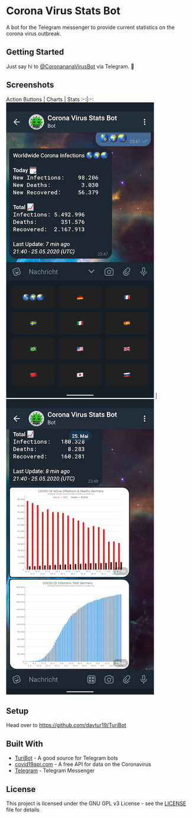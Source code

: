 # Corona Virus Stats Bot

A bot for the Telegram messenger to provide current statistics on the corona virus outbreak.


## Getting Started

Just say hi to [@CoronananaVirusBot](https://t.me/CoronananaVirusBot) via Telegram. 👋


## Screenshots

Action Buttons | Charts | Stats 
:-:|:-:
[![Screenshot](screenshots/screenshot1b.png)](https://t.me/CoronananaVirusBot)  |  [![Screenshot](screenshots/screenshot2b.png)](https://t.me/CoronananaVirusBot)


## Setup

Head over to https://github.com/davtur19/TuriBot


## Built With

* [TuriBot](https://github.com/davtur19/TuriBot) - A good source for Telegram bots
* [covid19api.com](https://covid19api.com/) - A free API for data on the Coronavirus
* [Telegram](https://telegram.org/) - Telegram Messenger


## License

This project is licensed under the GNU GPL v3 License - see the [LICENSE](LICENSE) file for details
